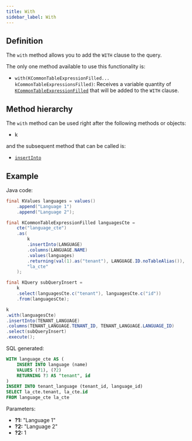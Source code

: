 ```yaml
---
title: With
sidebar_label: With
---
```


## Definition

The `with` method allows you to add the `WITH` clause to the query.

The only one method available to use this functionality is:

- `with(KCommonTableExpressionFilled... kCommonTableExpressionsFilled)`: Receives a variable quantity of [`KCommonTableExpressionFilled`](/docs/select-statement/with/introduction) that will be added to the `WITH` clause.

## Method hierarchy

The `with` method can be used right after the following methods or objects:

- k

and the subsequent method that can be called is:

- [`insertInto`](/docs/insert-statement/insert-into/)

## Example

Java code:

```java
final KValues languages = values()
    .append("Language 1")
    .append("Language 2");

final KCommonTableExpressionFilled languagesCte = 
    cte("language_cte")
    .as(
        k
        .insertInto(LANGUAGE)
        .columns(LANGUAGE.NAME)
        .values(languages)
        .returning(val(1).as("tenant"), LANGUAGE.ID.noTableAlias()),
        "la_cte"
    );

final KQuery subQueryInsert = 
    k
    .select(languagesCte.c("tenant"), languagesCte.c("id"))
    .from(languagesCte);

k
.with(languagesCte)
.insertInto(TENANT_LANGUAGE)
.columns(TENANT_LANGUAGE.TENANT_ID, TENANT_LANGUAGE.LANGUAGE_ID)
.select(subQueryInsert)
.execute();
```

SQL generated:

```sql
WITH language_cte AS (
    INSERT INTO language (name)
    VALUES (?1), (?2)
    RETURNING ?3 AS "tenant", id
)
INSERT INTO tenant_language (tenant_id, language_id)
SELECT la_cte.tenant, la_cte.id
FROM language_cte la_cte
```

Parameters:

- **?1:** "Language 1"
- **?2:** "Language 2"
- **?2:** 1